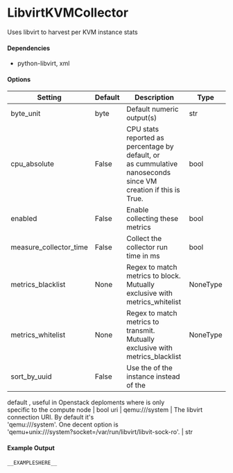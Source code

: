 <!--This file was generated from the python source
Please edit the source to make changes
-->
LibvirtKVMCollector
=====

Uses libvirt to harvest per KVM instance stats

#### Dependencies

 * python-libvirt, xml


#### Options

Setting | Default | Description | Type
--------|---------|-------------|-----
byte_unit | byte | Default numeric output(s) | str
cpu_absolute | False | CPU stats reported as percentage by default, or<br>as cummulative nanoseconds since VM creation if this is True. | bool
enabled | False | Enable collecting these metrics | bool
measure_collector_time | False | Collect the collector run time in ms | bool
metrics_blacklist | None | Regex to match metrics to block. Mutually exclusive with metrics_whitelist | NoneType
metrics_whitelist | None | Regex to match metrics to transmit. Mutually exclusive with metrics_blacklist | NoneType
sort_by_uuid | False | Use the <uuid> of the instance instead of the<br>
 default <name>, useful in Openstack deploments where <name> is only<br>
specific to the compute node | bool
uri | qemu:///system | The libvirt connection URI. By default it's<br>'qemu:///system'. One decent option is<br>'qemu+unix:///system?socket=/var/run/libvirt/libvit-sock-ro'. | str

#### Example Output

```
__EXAMPLESHERE__
```

